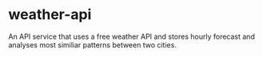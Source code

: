 # weather-api
An API service that uses a free weather API and stores hourly forecast and analyses most similiar patterns between two cities.
